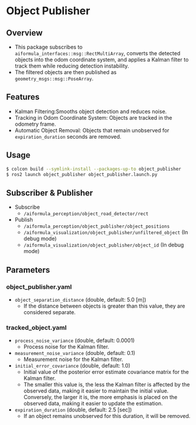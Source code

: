 # Object Publisher

## Overview
- This package subscribes to `aiformula_interfaces::msg::RectMultiArray`, converts the detected objects into the odom coordinate system, and applies a Kalman filter to track them while reducing detection instability.
- The filtered objects are then published as `geometry_msgs::msg::PoseArray`.

## Features
- Kalman Filtering:Smooths object detection and reduces noise.
- Tracking in Odom Coordinate System: Objects are tracked in the odometry frame.
- Automatic Object Removal: Objects that remain unobserved for `expiration_duration` seconds are removed.

## Usage
```sh
$ colcon build --symlink-install --packages-up-to object_publisher
$ ros2 launch object_publisher object_publisher.launch.py
```

## Subscriber & Publisher
- Subscribe
    - `/aiformula_perception/object_road_detector/rect`
- Publish
    - `/aiformula_perception/object_publisher/object_positions`
    - `/aiformula_visualization/object_publisher/unfiltered_object` (In debug mode)
    - `/aiformula_visualization/object_publisher/object_id` (In debug mode)

## Parameters
### object_publisher.yaml
- `object_separation_distance` (double, default: 5.0 [m])
    - If the distance between objects is greater than this value, they are considered separate.

### tracked_object.yaml
- `process_noise_variance` (double, default: 0.0001)
    - Process noise for the Kalman filter.
- `measurement_noise_variance` (double, default: 0.1)
    - Measurement noise for the Kalman filter.
- `initial_error_covariance` (double, default: 1.0)
    - Initial value of the posterior error estimate covariance matrix for the Kalman filter.
    - The smaller this value is, the less the Kalman filter is affected by the observed data, making it easier to maintain the initial value. Conversely, the larger it is, the more emphasis is placed on the observed data, making it easier to update the estimation.
- `expiration_duration` (double, default: 2.5 [sec])
    - If an object remains unobserved for this duration, it will be removed.
